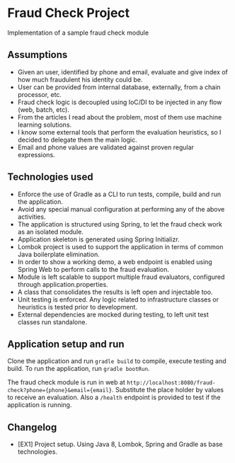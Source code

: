# Fraud Check Project

Implementation of a sample fraud check module

## Assumptions

- Given an user, identified by phone and email, evaluate and give index of how much fraudulent his identity could be.
- User can be provided from internal database, externally, from a chain processor, etc.
- Fraud check logic is decoupled using IoC/DI to be injected in any flow (web, batch, etc).
- From the articles I read about the problem, most of them use machine learning solutions.
- I know some external tools that perform the evaluation heuristics, so I decided to delegate them the main logic.
- Email and phone values are validated against proven regular expressions.

## Technologies used

- Enforce the use of Gradle as a CLI to run tests, compile, build and run the application.
- Avoid any special manual configuration at performing any of the above activities.
- The application is structured using Spring, to let the fraud check work as an isolated module.
- Application skeleton is generated using Spring Initializr.
- Lombok project is used to support the application in terms of common Java boilerplate elimination.
- In order to show a working demo, a web endpoint is enabled using Spring Web to perform calls to the fraud evaluation.
- Module is left scalable to support multiple fraud evaluators, configured through application.properties.
- A class that consolidates the results is left open and injectable too.
- Unit testing is enforced. Any logic related to infrastructure classes or heuristics is tested prior to development.
- External dependencies are mocked during testing, to left unit test classes run standalone.

## Application setup and run

Clone the application and run `gradle build` to compile, execute testing and build.
To run the application, run `gradle bootRun`.

The fraud check module is run in web at `http://localhost:8080/fraud-check?phone={phone}&email={email}`.
Substitute the place holder by values to receive an evaluation.
Also a `/health` endpoint is provided to test if the application is running.

## Changelog

- [EX1] Project setup. Using Java 8, Lombok, Spring and Gradle as base technologies.
